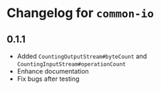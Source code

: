 # Changelog for `common-io`

## 0.1.1

- Added `CountingOutputStream#byteCount` and `CountingInputStream#operationCount`
- Enhance documentation
- Fix bugs after testing